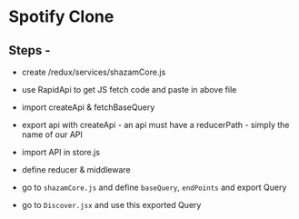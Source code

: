 # Spotify Clone 

## Steps -
- create /redux/services/shazamCore.js
- use RapidApi to get JS fetch code and paste in above file
- import createApi & fetchBaseQuery
- export api with createApi - an api must have a reducerPath - simply the name of our API
- import API in store.js
- define reducer & middleware

- go to `shazamCore.js` and define `baseQuery`, `endPoints` and export Query
- go to `Discover.jsx` and use this exported Query